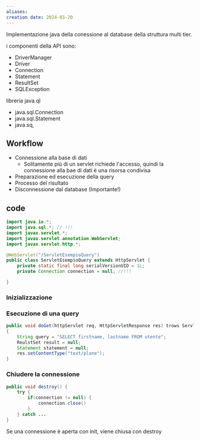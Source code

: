 ```yaml
---
aliases: 
creation date: 2024-03-20
---
```


Implementazione java della conessione al database della struttura multi tier.


i componenti della API sono:
- DriverManager
- Driver
- Connection
- Statement
- ResultSet
- SQLException


libreria java.ql 

- java.sql.Connection
- java.sql.Statement
- java.sq,


## Workflow
- Connessione alla base di dati
	- Solitamente più di un servlet richiede l'accesso, quindi la connessione alla bae di dati è una risorsa condivisa 
- Preparazione ed esecuzione della query
- Processo del risultato
- Disconnessione dal database (Importante!)


## code

```java
import java.io.*;
import java.sql.*; // !!! 
import javax.servlet.*;
import javax.servlet.annotation.WebServlet;
import javax.servlet.http.*;

@WebServlet("/ServletEsempioQuery")
public class ServletEsempioQuery extends HttpServlet {
	private static final long serialVersionUID = 1L;
	private Connection connection = null; //!!!

}

```

### Inizializzazione

### Esecuzione di una query
```java
public void doGet(httpServlet req, HttpServletResponse res) trows ServletException, IOException  //!!!
{ 
	String query = "SELECT firstname, lastname FROM utente";
	ReulstSet result = null;
	Statement statement = null;
	res.setContentType("text/plane");
}
```


### Chiudere la connessione
```java
public void destroy() {
	try {
		if(connection != null) {
			connection.close()
		}
	} catch ...
}
```

Se una connessione è aperta con init, viene chiusa con destroy